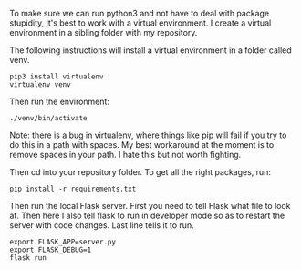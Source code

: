 To make sure we can run python3 and not have to deal with package stupidity, it's best to work with a virtual environment. I create a virtual environment in a sibling folder with my repository.

The following instructions will install a virtual environment in a folder called venv.

	pip3 install virtualenv
	virtualenv venv

Then run the environment:

	./venv/bin/activate

Note: there is a bug in virtualenv, where things like pip will fail if you try to do this in a path with spaces. My best workaround at the moment is to remove spaces in your path. I hate this but not worth fighting.

Then cd into your repository folder. To get all the right packages, run:

	pip install -r requirements.txt

Then run the local Flask server. First you need to tell Flask what file to look at. Then here I also tell flask to run in developer mode so as to restart the server with code changes. Last line tells it to run. 

	export FLASK_APP=server.py
	export FLASK_DEBUG=1
	flask run




